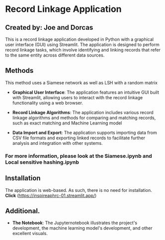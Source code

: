 # Record Linkage Application
## Created by: Joe and Dorcas

This is a record linkage application developed in Python with a graphical user interface (GUI) using Streamlit. The application is designed to perform record linkage tasks, which involve identifying and linking records that refer to the same entity across different data sources.
## Methods
This method uses a Siamese network as well as LSH with a random matrix

- **Graphical User Interface**: The application features an intuitive GUI built with Streamlit, allowing users to interact with the record linkage functionality using a web browser.
  
- **Record Linkage Algorithms**: The application includes various record linkage algorithms and methods for comparing and matching records, such as exact matching and Machine Learning model

- **Data Import and Export**: The application supports importing data from CSV file formats and exporting linked records to facilitate further analysis and integration with other systems.

### For more information, please look at the Siamese.ipynb and Local sensitive hashing.ipynb
## Installation

The application is web-based. As such, there is no need for installation. **Click** (https://inspireaphrc-01.streamlit.app/) 

## Additional.

- **The Notebook**: The Jupyternotebook illustrates the project's development, the machine learning model's development, and other excellent visuals.
